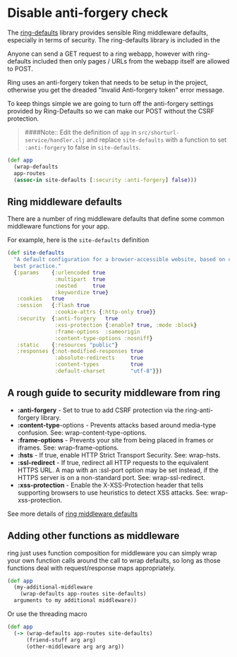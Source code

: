 # Disable anti-forgery check

The [ring-defaults](https://github.com/ring-clojure/ring-defaults) library provides sensible Ring middleware defaults, especially in terms of security.  The ring-defaults library is included in the

Anyone can send a GET request to a ring webapp, however with ring-defaults included then only pages / URLs from the webapp itself are allowed to POST.

Ring uses an anti-forgery token that needs to be setup in the project, otherwise you get the dreaded "Invalid Anti-forgery token" error message.

To keep things simple we are going to turn off the anti-forgery settings provided by Ring-Defaults so we can make our POST without the CSRF protection.

> ####Note:: Edit the definition of `app` in `src/shorturl-service/handler.clj` and replace `site-defaults` with a function to set `:anti-forgery` to false in `site-defaults`.

```clojure
(def app
  (wrap-defaults
  app-routes
  (assoc-in site-defaults [:security :anti-forgery] false)))
```


## Ring middleware defaults

There are a number of ring middleware defaults that define some common middleware functions for your app.

For example, here is the `site-defaults` definition

```clojure
(def site-defaults
  "A default configuration for a browser-accessible website, based on current
  best practice."
  {:params    {:urlencoded true
               :multipart  true
               :nested     true
               :keywordize true}
   :cookies   true
   :session   {:flash true
               :cookie-attrs {:http-only true}}
   :security  {:anti-forgery   true
               :xss-protection {:enable? true, :mode :block}
               :frame-options  :sameorigin
               :content-type-options :nosniff}
   :static    {:resources "public"}
   :responses {:not-modified-responses true
               :absolute-redirects     true
               :content-types          true
               :default-charset        "utf-8"}})
```

## A rough guide to security middleware from ring

* **:anti-forgery** - Set to true to add CSRF protection via the ring-anti-forgery library.
* **:content-type**-options - Prevents attacks based around media-type confusion. See: wrap-content-type-options.
* **:frame-options** - Prevents your site from being placed in frames or iframes. See: wrap-frame-options.
* **:hsts** - If true, enable HTTP Strict Transport Security. See: wrap-hsts.
* **:ssl-redirect** - If true, redirect all HTTP requests to the equivalent HTTPS URL. A map with an :ssl-port option may be set instead, if the HTTPS server is on a non-standard port. See: wrap-ssl-redirect.
* **:xss-protection** - Enable the X-XSS-Protection header that tells supporting browsers to use heuristics to detect XSS attacks. See: wrap-xss-protection.

See more details of [ring middleware defaults](https://crossclj.info/ns/ring/ring-defaults/latest/ring.middleware.defaults.html)


## Adding other functions as middleware

ring just uses function composition for middleware you can simply wrap your own function calls around the call to wrap defaults, so long as those functions deal with request/response maps appropriately.

```clojure
(def app
  (my-additional-middleware
    (wrap-defaults app-routes site-defaults)
  arguments to my additional middleware))
```

Or use the threading macro

```clojure
(def app
  (-> (wrap-defaults app-routes site-defaults)
      (friend-stuff arg arg)
      (other-middleware arg arg arg))
```
